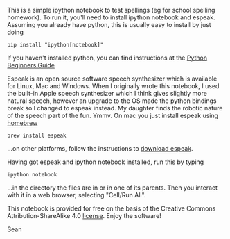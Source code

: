 This is a simple ipython notebook to test spellings (eg for school spelling
homework).  To run it, you'll need to install ipython notebook and espeak.
Assuming you already have python, this is usually easy to install by just doing

    pip install "ipython[notebook]"

If you haven't installed python, you can find instructions at the [Python
Beginners Guide][beginners_guide]

Espeak is an open source software speech synthesizer which is available for
Linux, Mac and Windows.  When I originally wrote this notebook, I used the
built-in Apple speech synthesizer which I think gives slightly more natural
speech, however an upgrade to the OS made the python bindings break so I
changed to espeak instead.  My daughter finds the robotic nature of the speech
part of the fun.  Ymmv.  On mac you just install espeak using [homebrew][]

    brew install espeak

...on other platforms, follow the instructions to [download espeak][].

Having got espeak and ipython notebook installed, run this by typing
    
    ipython notebook

...in the directory the files are in or in one of its parents.  Then you
interact with it in a web browser, selecting "Cell/Run All".

This notebook is provided for free on the basis of the Creative Commons
Attribution-ShareAlike 4.0 [license][].  Enjoy the software!

Sean

[beginners_guide]: https://www.python.org/about/gettingstarted/ "Python Beginners Guide"
[homebrew]: http://brew.sh/ "Homebrew package manager for OS X.  Every mac owner show have this."
[download espeak]: http://espeak.sourceforge.net/download.html "Espeak download instructions"
[license]: http://creativecommons.org/licenses/by-sa/4.0/ "Get more details of the license here"
